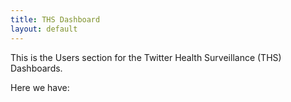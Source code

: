 ```yaml
---
title: THS Dashboard
layout: default
---
```


This is the Users section for the Twitter Health Surveillance (THS) Dashboards. 

Here we have:
